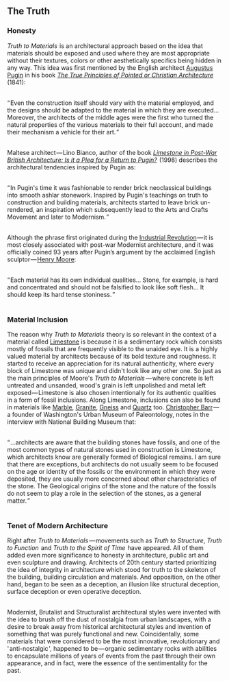 


## The Truth

<div class="subchapter">

### Honesty

</div>

*Truth to Materials*&hairsp; is an architectural approach based on the idea that materials should be exposed and used where they are most appropriate without their textures, colors or other aesthetically specifics being hidden in any way. This idea was first mentioned by the English architect [Augustus Pugin](#figure "Augustus Pugin") in his book [*The True Principles of Pointed or Christian Architecture*](#figure "The True Principles of Pointed or Christian Architecture") &hairsp;(1841):<br>
<br>

<div class="quote">“&hairsp;Even the construction itself should vary with the material employed, and the designs should be adapted to the material in which they are executed... Moreover, the architects of the middle ages were the first who turned the natural properties of the various materials to their full account, and made their mechanism a vehicle for their art.&hairsp;”<br>
</div>
<br>

Maltese architect&hairsp;—&hairsp;Lino Bianco, author of the book [*Limestone in Post-War British Architecture: Is it a Plea for a Return to Pugin?*](#figure "Limestone in Post-War British Architecture: Is it a Plea for a Return to Pugin?") &hairsp;(1998) describes the architectural tendencies inspired by Pugin as:<br>
<br>

<div class="quote">“&hairsp;In Pugin's time it was fashionable to render brick neoclassical buildings into smooth ashlar stonework. Inspired by Pugin's teachings on truth to construction and building materials, architects started to leave brick un-rendered, an inspiration which subsequently lead to the Arts and Crafts Movement and later to Modernism.&hairsp;”<br>
</div>
<br>

Although the phrase first originated during the [Industrial Revolution](#figure "Industrial Revolution")&hairsp;—&hairsp;it is most closely associated with post-war Modernist architecture, and it was officially coined 93 years after Pugin’s argument by the acclaimed English sculptor&hairsp;—&hairsp;[Henry Moore](#figure "Henry Moore"):<br>
<br>

<div class="quote">
“&hairsp;Each material has its own individual qualities… Stone, for example, is hard and concentrated and should not be falsified to look like soft flesh… It should keep its hard tense stoniness.&hairsp;”<br>
</div><br>

<div class="subchapter">

### Material Inclusion

</div>

The reason why *Truth to Materials* &hairsp;theory is so relevant in the context of a material called [Limestone](#figure "Limestone Formation") is because it is a sedimentary rock which consists mostly of fossils that are frequently visible to the unaided eye. It is a highly valued material by architects because of its bold texture and roughness. It started to receive an appreciation for its natural authenticity, where every block of Limestone was unique and didn't look like any other one. So just as the main principles of Moore's *Truth to Materials*&hairsp;&hairsp;—&hairsp;where concrete is left untreated and unsanded, wood's grain is left unpolished and metal left exposed&hairsp;—&hairsp;Limestone is also chosen intentionally for its authentic qualities in a form of fossil inclusions. Along Limestone, inclusions can also be found in materials like [Marble](#figure "Marble Formation"), [Granite](#figure "Granite Formations"), [Gneiss](#figure "Gneiss Formation") and [Quartz](#figure "Quartz Formation") too. [Christopher Barr](#figure "Christopher Barr")&hairsp;—&hairsp;a founder of Washington's Urban Museum of Paleontology, notes in the interview with National Building Museum that:<br>
<br>

<div class="quote">
“&hairsp;…architects are aware that the building stones have fossils, and one of the most common types of natural stones used in construction is Limestone, which architects know are generally formed of Biological remains. I am sure that there are exceptions, but architects do not usually seem to be focused on the age or identity of the fossils or the environment in which they were deposited, they are usually more concerned about other characteristics of the stone. The Geological origins of the stone and the nature of the fossils do not seem to play a role in the selection of the stones, as a general matter.&hairsp;”
</div>

</div><br>

<div class="subchapter">

### Tenet of Modern Architecture

</div>

Right after *Truth to Materials*&hairsp;&hairsp;—&hairsp;movements such as *Truth to Structure*, *Truth to Function*&hairsp; and *Truth to the Spirit of Time*&hairsp; have appeared. All of them added even more significance to honesty in architecture, public art and even sculpture and drawing. Architects of 20th century started prioritizing the idea of integrity in architecture which stood for truth to the skeleton of the building, building circulation and materials. And opposition, on the other hand, began to be seen as a deception, an illusion like structural deception, surface deception or even operative deception.<br>
<br>

Modernist, Brutalist and Structuralist architectural styles were invented with the idea to brush off the dust of nostalgia from urban landscapes, with a desire to break away from historical architectural styles and invention of something that was purely functional and new. Coincidentally, some materials that were considered to be the most innovative, revolutionary and '&hairsp;anti-nostalgic&hairsp;', happened to be&hairsp;—&hairsp;organic sedimentary rocks with abilities to encapsulate millions of years of events from the past through their own appearance, and in fact, were the essence &hairsp;of the sentimentality for the past.





